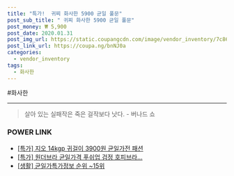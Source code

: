 ```yaml
--- 
title: "특가!  귀찌 화사한 5900 균일 풀문" 
post_sub_title: " 귀찌 화사한 5900 균일 풀문" 
post_money: ₩ 5,900 
post_date: 2020.01.31 
post_img_url: https://static.coupangcdn.com/image/vendor_inventory/7c86/07fc10f407811f054b057700298d4ba5d708a9d2a1dba230d357d7ff946a.jpg 
post_link_url: https://coupa.ng/bnNJ0a 
categories: 
  - vendor_inventory 
tags: 
  - 화사한 
--- 
```

  #화사한 
<hr> 

> 살아 있는 실패작은 죽은 걸작보다 낫다. - 버나드 쇼 


### POWER LINK

* <a href="https://blog.naver.com/sakai111/221791552764" target="_blank">[특가] 지오 14kgp 귀걸이 3900원 균일가전 패션</a>
* <a href="https://blog.naver.com/an0733/221786325564" target="_blank">[특가] 원더브라 균일가격 푸쉬업 검정 호피브라...</a>
* <a href="https://blog.naver.com/sakai111/221772059948" target="_blank"> [생활] 균일가특가정보 순위 ~15위</a>
